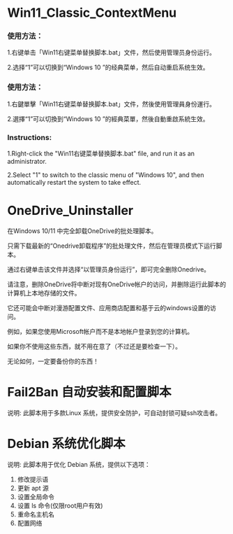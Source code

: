 # Win11_Classic_ContextMenu

### 使用方法：

1.右键单击「Win11右键菜单替换脚本.bat」文件，然后使用管理员身份运行。 

2.选择“1”可以切换到“Windows 10 ”的经典菜单，然后自动重启系统生效。

### 使用方法：

1.右鍵單擊「Win11右键菜单替换脚本.bat」文件，然後使用管理員身份運行。

2.選擇“1”可以切換到“Windows 10 ”的經典菜單，然後自動重啟系統生效。

### Instructions:

1.Right-click the "Win11右键菜单替换脚本.bat" file, and run it as an administrator.

2.Select "1" to switch to the classic menu of "Windows 10", and then automatically restart the system to take effect.

#
# OneDrive_Uninstaller

在Windows 10/11 中完全卸载OneDrive的批处理脚本。

只需下载最新的“Onedrive卸载程序”的批处理文件，然后在管理员模式下运行脚本。

通过右键单击该文件并选择“以管理员身份运行”，即可完全删除Onedrive。

请注意，删除OneDrive将中断对现有OneDrive帐户的访问，并删除运行此脚本的计算机上本地存储的文件。

它还可能会中断对漫游配置文件、应用商店配置和基于云的windows设置的访问。

例如，如果您使用Microsoft帐户而不是本地帐户登录到您的计算机。

如果你不使用这些东西，就不用在意了（不过还是要检查一下）。

无论如何，一定要备份你的东西！

#
# Fail2Ban 自动安装和配置脚本

说明:
此脚本用于多款Linux 系统，提供安全防护，可自动封锁可疑ssh攻击者。

#
# Debian 系统优化脚本

说明:
此脚本用于优化 Debian 系统，提供以下选项：
1. 修改提示语
2. 更新 apt 源
3. 设置全局命令
4. 设置 ls 命令(仅限root用户有效)
5. 重命名主机名
6. 配置网络